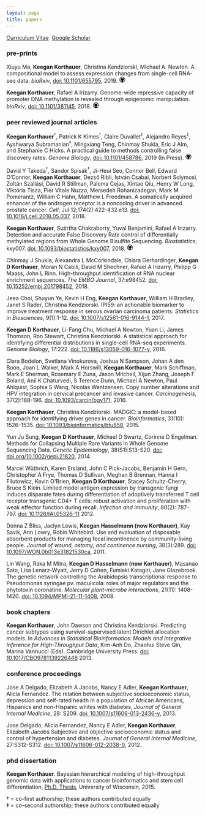```yaml
---
layout: page
title: papers
---
```


<!-- Global site tag (gtag.js) - Google Analytics -->
<script async src="https://www.googletagmanager.com/gtag/js?id=UA-110175023-1"></script>
<script>
  window.dataLayer = window.dataLayer || [];
  function gtag(){dataLayer.push(arguments);}
  gtag('js', new Date());

  gtag('config', 'UA-110175023-1');
</script>
<script type='text/javascript' src='https://d1bxh8uas1mnw7.cloudfront.net/assets/embed.js'></script>

<a class="btn btn-secondary" href="../cv-korthauer.pdf">Curriculum Vitae</a>&nbsp;&nbsp;<a class="btn btn-secondary" href="https://scholar.google.com/citations?user=spd-KjUAAAAJ&hl=en">Google Scholar</a>

### pre-prints

Xiuyu Ma, **Keegan Korthauer**, Christina Kendziorski, Michael A. Newton. A compositional model to assess expression changes from single-cell RNA-seq data. *bioRxiv*, [doi: 10.1101/655795](https://www.biorxiv.org/content/10.1101/655795v1), 2019. <a href="https://github.com/wiscstatman/scDDboost"><img src="../assets/img/github.png" title="Code to reproduce paper"></a> <span data-badge-popover="right" data-badge-type="2" data-doi="https://doi.org/10.1101/655795 " data-hide-no-mentions="true" class="altmetric-embed"></span>  

**Keegan Korthauer**, Rafael A Irizarry. Genome-wide repressive capacity of promoter DNA methylation is revealed through epigenomic manipulation. *bioRxiv*, [doi: 10.1101/381145](https://doi.org/10.1101/381145), 2018. <a href="https://github.com/kdkorthauer/repressiveCapacity"><img src="../assets/img/github.png" title="Code to reproduce paper"></a> <span data-badge-popover="right" data-badge-type="2" data-doi="https://doi.org/10.1101/381145" data-hide-no-mentions="true" class="altmetric-embed"></span>  

### peer reviewed journal articles

**Keegan Korthauer**<sup>&dagger;</sup>, Patrick K Kimes<sup>&dagger;</sup>, Claire Duvallet<sup>&Dagger;</sup>, Alejandro Reyes<sup>&Dagger;</sup>, Ayshwarya Subramanian<sup>&Dagger;</sup>, Mingxiang Teng, Chinmay Shukla, Eric J Alm, and Stephanie C Hicks. A practical guide to methods controlling false discovery rates. *Genome Biology*, [doi: 10.1101/458786](https://doi.org/10.1101/458786), 2019 (In Press). <a href="https://github.com/pkimes/benchmark-fdr"><img src="../assets/img/github.png" title="Code to reproduce paper"></a>  <span data-badge-popover="right" data-badge-type="2" data-doi="https://doi.org/10.1101/458786" data-hide-no-mentions="true" class="altmetric-embed"></span>  

David Y Takeda<sup>&dagger;</sup>, Sándor Spisák<sup>&dagger;</sup>, Ji-Heui Seo, Connor Bell, Edward O’Connor, **Keegan Korthauer**, Dezső Ribli, István Csabai, Norbert Solymosi, Zoltán Szállási, David R Stillman, Paloma Cejas, Xintao Qiu, Henry W Long, Viktória Tisza, Pier Vitale Nuzzo, Mersedeh Rohanizadegan, Mark M Pomerantz, William C Hahn, Matthew L Freedman. A somatically acquired enhancer of the androgen receptor is a noncoding driver in advanced prostate cancer. *Cell*, Jul 12;174(2):422-432.e13. [doi: 10.1016/j.cell.2018.05.037](https://doi.org/10.1016/j.cell.2018.05.037), 2018. <span data-badge-popover="right" data-badge-type="2" data-doi="https://doi.org/10.1016/j.cell.2018.05.037" data-hide-no-mentions="true" class="altmetric-embed"></span>  

**Keegan Korthauer**, Sutirtha Chakraborty, Yuval Benjamini, Rafael A Irizarry. Detection and accurate False Discovery Rate control of differentially methylated regions from Whole Genome Bisulfite Sequencing. *Biostatistics*, kxy007. [doi: 10.1093/biostatistics/kxy007](https://doi.org/10.1093/biostatistics/kxy007), 2018. <a href="https://github.com/kdkorthauer/dmrseqPaper"><img src="../assets/img/github.png" title="Code to reproduce paper"></a> <span data-badge-popover="right" data-badge-type="2" data-doi="https://doi.org/10.1093/biostatistics/kxy007" data-hide-no-mentions="true" class="altmetric-embed"></span>  

Chinmay J Shukla, Alexandra L McCorkindale, Chiara Gerhardinger, **Keegan D Korthauer**, Moran N Cabili, David M Shechner, Rafael A Irizarry, Philipp G Maass, John L Rinn.
High-throughput identification of RNA nuclear enrichment sequences. *The EMBO Journal*, 37:e98452. [doi: 10.15252/embj.201798452](https://doi.org/10.15252/embj.201798452), 2018. <span data-badge-popover="right" data-badge-type="2" data-doi="https://doi.org/10.15252/embj.201798452" data-hide-no-mentions="true" class="altmetric-embed"></span>  

Jeea Choi, Shuyun Ye, Kevin H Eng, **Keegan Korthauer**, William H Bradley, Janet S Rader, Christina Kendziorski. IPI59: an actionable biomarker to improve treatment response in serous ovarian carcinoma patients. *Statistics in Biosciences*, 9(1):1-12. [doi: 10.1007/s12561-016-9144-1](https://doi.org/10.1007/s12561-016-9144-1), 2017. <span data-badge-popover="right" data-badge-type="2" data-doi="https://doi.org/10.1007/s12561-016-9144-1" class="altmetric-embed"></span> 

**Keegan D Korthauer**, Li-Fang Chu, Michael A Newton, Yuan Li, James Thomson, Ron Stewart, Christina Kendziorski. A statistical approach for identifying differential distributions in single-cell RNA-seq experiments. *Genome Biology*, 17:222. [doi: 10.1186/s13059-016-1077-y](https://doi.org/10.1186/s13059-016-1077-y), 2016. <span data-badge-popover="right" data-badge-type="2" data-doi="https://doi.org/10.1186/s13059-016-1077-y" class="altmetric-embed"></span> 

Clara Bodelon, Svetlana Vinokurova, Joshua N Sampson, Johan A den Boon, Joan L Walker, Mark A Horswill, **Keegan Korthauer**, Mark Schiffman, Mark E Sherman, Rosemary E Zuna, Jason Mitchell, Xijun Zhang, Joseph F Boland, Anil K Chaturvedi, S Terence Dunn, Michael A Newton, Paul Ahlquist, Sophia S Wang, Nicolas Wentzensen. Copy number alterations and HPV integration in cervical precancer and invasive cancer. *Carcinogenesis*, 37(2):188-196. [doi: 10.1093/carcin/bgv171](https://doi.org/10.1093/carcin/bgv171), 2016. <span data-badge-popover="right" data-badge-type="2" data-doi="https://doi.org/10.1093/carcin/bgv171" class="altmetric-embed"></span> 

**Keegan Korthauer**, Christina Kendziorski. MADGiC: a model-based approach for identifying driver genes in cancer. *Bioinformatics*, 31(10): 1526–1535. [doi: 10.1093/bioinformatics/btu858](https://doi.org/10.1093/bioinformatics/btu858), 2015. <span data-badge-popover="right" data-badge-type="2" data-doi="https://doi.org/10.1093/bioinformatics/btu858" class="altmetric-embed"></span> 

Yun Ju Sung, **Keegan D Korthauer**, Michael D Swartz, Corinne D Engelman. Methods for Collapsing Multiple Rare Variants in Whole Genome Sequencing Data. *Genetic Epidemiology*, 38(S1):S13-S20. [doi: doi.org/10.1002/gepi.21820](https://doi.org/10.1002/gepi.21820), 2014. <span data-badge-popover="right" data-badge-type="2" data-doi="https://doi.org/10.1002/gepi.21820" class="altmetric-embed"></span> 

Marcel Wüthrich, Karen Ersland, John C Pick-Jacobs, Benjamin H Gern, Christopher A Frye, Thomas D Sullivan, Meghan B Brennan, Hanna I Filutowicz, Kevin O'Brien, **Keegan D Korthauer**, Stacey Schultz-Cherry, Bruce S Klein. Limited model antigen expression by transgenic fungi induces disparate fates during differentiation of adoptively transferred T cell receptor transgenic CD4+ T cells: robust activation and proliferation with weak effector function during recall. *Infection and immunity*, 80(2): 787-797. [doi: 10.1128/IAI.05326-11](https://doi.org/10.1128/IAI.05326-11) 2012. <span data-badge-popover="right" data-badge-type="2" data-doi="https://doi.org/10.1128/IAI.05326-11" class="altmetric-embed"></span> 

Donna Z Bliss, Jaclyn Lewis, **Keegan Hasselmann (now Korthauer)**, Kay Savik, Ann Lowry, Robin Whitebird. Use and evaluation of disposable absorbent products for managing fecal incontinence by community-living people. *Journal of wound, ostomy, and continence nursing*, 38(3):289. [doi: 10.1097/WON.0b013e31821530ca](https://doi.org/10.1097/WON.0b013e31821530ca), 2011. <span data-badge-popover="right" data-badge-type="2" data-doi="https://doi.org/10.1097/WON.0b013e31821530ca" class="altmetric-embed"></span> 

Lin Wang, Raka M Mitra, **Keegan D Hasselmann (now Korthauer)**, Masanao Sato, Lisa Lenarz-Wyatt, Jerry D Cohen, Fumiaki Katagiri, Jane Glazebrook. The genetic network controlling the Arabidopsis transcriptional response to Pseudomonas syringae pv. maculicola: roles of major regulators and the phytotoxin coronatine. *Molecular plant-microbe interactions*, 21(11): 1408-1420. [doi: 10.1094/MPMI-21-11-1408](https://doi.org/10.1094/MPMI-21-11-1408), 2008. <span data-badge-popover="right" data-badge-type="2" data-doi="https://doi.org/10.1094/MPMI-21-11-1408" class="altmetric-embed"></span> 

### book chapters

**Keegan Korthauer**, John Dawson and Christina Kendziorski. Predicting cancer subtypes using survival-supervised latent Dirichlet allocation models.  In *Advances in Statistical Bioinformatics: Models and Integrative Inference for High-Throughput Data*, Kim-Anh Do, Zhaohui Steve Qin, Marina Vannucci (Eds). Cambridge University Press. [doi: 10.1017/CBO9781139226448](https://doi.org/10.1017/CBO9781139226448) 2013. <span data-badge-popover="right" data-badge-type="2" data-doi="https://doi.org/10.1017/CBO9781139226448" class="altmetric-embed"></span> 

### conference proceedings

Jose A Delgado, Elizabeth A Jacobs, Nancy E Adler, **Keegan Korthauer**, Alicia Fernandez. The relation between subjective socioeconomic status, depression and self-rated health in a population of African Americans, Hispanics and non-Hispanic whites with diabetes, *Journal of General Internal Medicine*, 28: S209. [doi: 10.1007/s11606-013-2436-y](https://doi.org/10.1007/s11606-013-2436-y), 2013. <span data-badge-popover="right" data-badge-type="2" data-doi="https://doi.org/10.1007/s11606-013-2436-y" class="altmetric-embed"></span> 

Jose Delgado, Alicia Fernandez, Nancy E Adler, **Keegan Korthauer**, Elizabeth Jacobs Subjective and objective socioeconomic status and control of hypertension and diabetes. *Journal of General Internal Medicine*, 27:S312-S312. [doi: 10.1007/s11606-012-2038-0](https://doi.org/10.1007/s11606-012-2038-0), 2012. <span data-badge-popover="right" data-badge-type="2" data-doi="https://doi.org/10.1007/s11606-012-2038-0" class="altmetric-embed"></span> 

### phd dissertation

**Keegan Korthauer**. Bayesian hierarchical modeling of high-throughput genomic data with applications to cancer bioinformatics and stem cell differentiation, [Ph.D. Thesis](https://depot.library.wisc.edu/repository/fedora/1711.dl:5OWS5B2JU3NWD8Q/datastreams/REF/content), University of Wisconsin, 2015. 

&dagger; = co-first authorship; these authors contributed equally    
&Dagger; = co-second authorship; these authors contributed equally